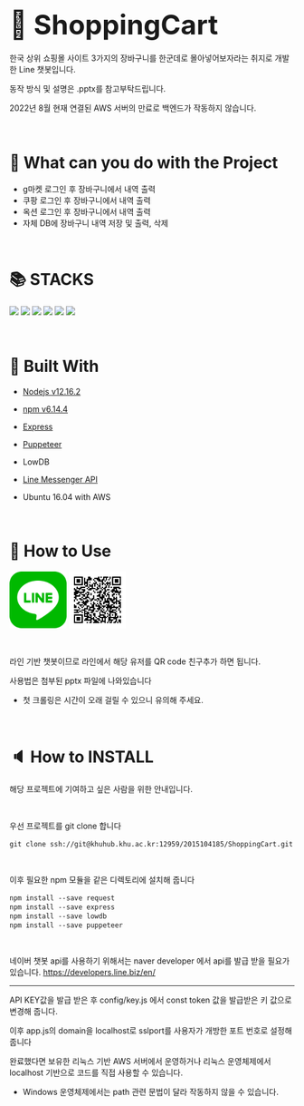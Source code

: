 # <span style="font-size:3rem">🛒 ShoppingCart</span>

한국 상위 쇼핑몰 사이트 3가지의 장바구니를 한군데로 몰아넣어보자라는 취지로 개발한 Line 챗봇입니다.

동작 방식 및 설명은 .pptx를 참고부탁드립니다.

2022년 8월 현재 연결된 AWS 서버의 만료로 백엔드가 작동하지 않습니다.

&nbsp;&nbsp;

# 🎈 What can you do with the Project

- g마켓 로그인 후 장바구니에서 내역 출력
- 쿠팡 로그인 후 장바구니에서 내역 출력
- 옥션 로그인 후 장바구니에서 내역 출력
- 자체 DB에 장바구니 내역 저장 및 출력, 삭제

&nbsp;&nbsp;

# 📚 STACKS

<div>
<img src="https://img.shields.io/badge/javascript-F7DF1E?style=for-the-badge&logo=javascript&logoColor=black"/>
<img src="https://img.shields.io/badge/node.js-339933?style=for-the-badge&logo=Node.js&logoColor=white"/>
<img src="https://img.shields.io/badge/lowDB-257546?style=for-the-badge&logoColor=white"/>
<img src="https://img.shields.io/badge/Puppeteer-40B5A4?style=for-the-badge&logo=Puppeteer&logoColor=white"/>
<img src="https://img.shields.io/badge/Line-00C300?style=for-the-badge&logo=Line&logoColor=white"/>
<img src="https://img.shields.io/badge/Amazone_Ec2-FF9900?style=for-the-badge&logo=amazonec2&logoColor=white"/>
</div>

&nbsp;&nbsp;

# 🔨 Built With

- [Nodejs v12.16.2]
- [npm v6.14.4]
- [Express]
- [Puppeteer]
- LowDB
- [Line Messenger API]

- Ubuntu 16.04 with AWS

[nodejs v12.16.2]: https://nodejs.org/ko/
[npm v6.14.4]: https://www.npmjs.com/
[express]: https://expressjs.com/ko/
[puppeteer]: https://pptr.dev/
[line messenger api]: https://developers.line.biz/en/

&nbsp;&nbsp;

# 🔑 How to Use

<img src="imgage/LINE_APP.png" width="20%" height="20%" alt="line"></img>
<img src="imgage/Shoppingcart_QR.png" width="20%" height="20%" alt="line"></img>

&nbsp;&nbsp;

라인 기반 챗봇이므로 라인에서 해당 유저를 QR code 친구추가 하면 됩니다.

사용법은 첨부된 pptx 파일에 나와있습니다

- 첫 크롤링은 시간이 오래 걸릴 수 있으니 유의해 주세요.

&nbsp;&nbsp;

# 🔈 How to INSTALL

해당 프로젝트에 기여하고 싶은 사람을 위한 안내입니다.

&nbsp;&nbsp;

우선 프로젝트를 git clone 합니다

```
git clone ssh://git@khuhub.khu.ac.kr:12959/2015104185/ShoppingCart.git
```

&nbsp;&nbsp;

이후 필요한 npm 모듈을 같은 디렉토리에 설치해 줍니다

```
npm install --save request
npm install --save express
npm install --save lowdb
npm install --save puppeteer
```

&nbsp;&nbsp;

네이버 챗봇 api를 사용하기 위해서는 naver developer 에서 api를 발급 받을 필요가 있습니다.
https://developers.line.biz/en/

---

API KEY값을 발급 받은 후 config/key.js 에서 const token 값을 발급받은 키 값으로 변경해 줍니다.

이후 app.js의 domain을 localhost로 sslport를 사용자가 개방한 포트 번호로 설정해 줍니다

완료했다면 보유한 리눅스 기반 AWS 서버에서 운영하거나 리눅스 운영체제에서 localhost 기반으로 코드를 직접 사용할 수 있습니다.

- Windows 운영체제에서는 path 관련 문법이 달라 작동하지 않을 수 있습니다.
